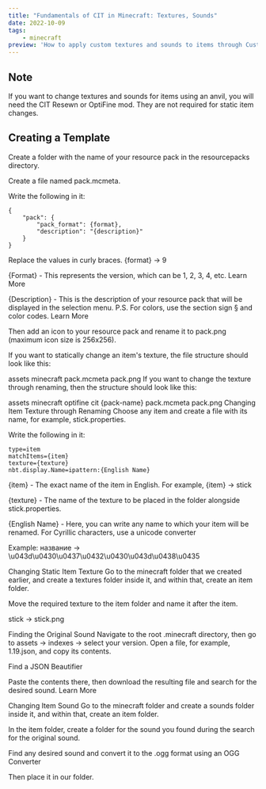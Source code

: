 ```yaml
---
title: "Fundamentals of CIT in Minecraft: Textures, Sounds"
date: 2022-10-09
tags:
    - minecraft
preview: 'How to apply custom textures and sounds to items through Custom Item Textures (CIT).'
---
```


## Note

If you want to change textures and sounds for items using an anvil, you will need the CIT Resewn or OptiFine mod. They are not required for static item changes.

## Creating a Template

Create a folder with the name of your resource pack in the resourcepacks directory.

Create a file named pack.mcmeta.

Write the following in it:

```
{
    "pack": {
        "pack_format": {format},
        "description": "{description}"
    }
}
```
Replace the values in curly braces. {format} -> 9

{Format} - This represents the version, which can be 1, 2, 3, 4, etc. Learn More

{Description} - This is the description of your resource pack that will be displayed in the selection menu. P.S. For colors, use the section sign § and color codes. Learn More

Then add an icon to your resource pack and rename it to pack.png (maximum icon size is 256x256).

If you want to statically change an item's texture, the file structure should look like this:

assets
minecraft
pack.mcmeta
pack.png
If you want to change the texture through renaming, then the structure should look like this:

assets
minecraft
optifine
cit
{pack-name}
pack.mcmeta
pack.png
Changing Item Texture through Renaming
Choose any item and create a file with its name, for example, stick.properties.

Write the following in it:

```
type=item
matchItems={item}
texture={texture}
nbt.display.Name=ipattern:{English Name}
```

{item} - The exact name of the item in English. For example, {item} -> stick

{texture} - The name of the texture to be placed in the folder alongside stick.properties.

{English Name} - Here, you can write any name to which your item will be renamed. For Cyrillic characters, use a unicode converter

Example: название -> \u043d\u0430\u0437\u0432\u0430\u043d\u0438\u0435

Changing Static Item Texture
Go to the minecraft folder that we created earlier, and create a textures folder inside it, and within that, create an item folder.

Move the required texture to the item folder and name it after the item.

stick -> stick.png

Finding the Original Sound
Navigate to the root .minecraft directory, then go to assets -> indexes -> select your version.
Open a file, for example, 1.19.json, and copy its contents.

Find a JSON Beautifier

Paste the contents there, then download the resulting file and search for the desired sound. Learn More

Changing Item Sound
Go to the minecraft folder and create a sounds folder inside it, and within that, create an item folder.

In the item folder, create a folder for the sound you found during the search for the original sound.

Find any desired sound and convert it to the .ogg format using an OGG Converter

Then place it in our folder.
